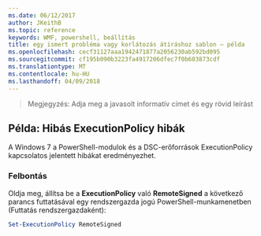 ```yaml
---
ms.date: 06/12/2017
author: JKeithB
ms.topic: reference
keywords: WMF, powershell, beállítás
title: egy ismert probléma vagy korlátozás átíráshoz sablon – példa
ms.openlocfilehash: cecf31127aaa1942471877a2056230ab592bd095
ms.sourcegitcommit: cf195b090b3223fa4917206dfec7f0b603873cdf
ms.translationtype: MT
ms.contentlocale: hu-HU
ms.lasthandoff: 04/09/2018
---
```

>Megjegyzés: Adja meg a javasolt informatív címet és egy rövid leírást

## <a name="example-erroneous-executionpolicy-errors"></a>Példa: Hibás ExecutionPolicy hibák ##
A Windows 7 a PowerShell-modulok és a DSC-erőforrások ExecutionPolicy kapcsolatos jelentett hibákat eredményezhet.

### <a name="resolution"></a>Felbontás

Oldja meg, állítsa be a **ExecutionPolicy** való **RemoteSigned** a következő parancs futtatásával egy rendszergazda jogú PowerShell-munkamenetben (Futtatás rendszergazdaként):

```powershell
Set-ExecutionPolicy RemoteSigned
```